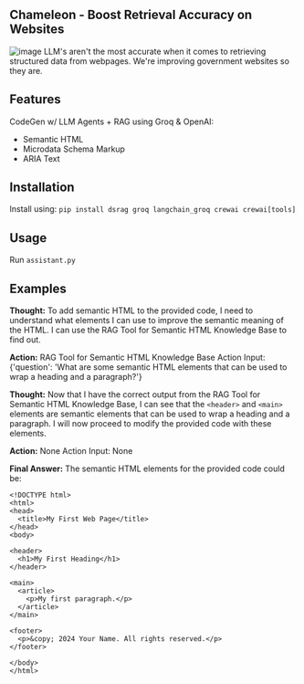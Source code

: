 ## Chameleon - Boost Retrieval Accuracy on Websites
![image](https://github.com/user-attachments/assets/d337d227-9701-49ec-abec-26267398d27a)
LLM's aren't the most accurate when it comes to retrieving structured data from webpages. We're improving government websites so they are.

## Features

CodeGen w/ LLM Agents + RAG using Groq & OpenAI:
* Semantic HTML
* Microdata Schema Markup
* ARIA Text


## Installation

Install using:
`pip install dsrag groq langchain_groq crewai crewai[tools]`

## Usage

Run `assistant.py`

## Examples

**Thought:** To add semantic HTML to the provided code, I need to understand what elements I can use to improve the semantic meaning of the HTML. I can use the RAG Tool for Semantic HTML Knowledge Base to find out.

**Action:** RAG Tool for Semantic HTML Knowledge Base Action Input: {'question': 'What are some semantic HTML elements that can be used to wrap a heading and a paragraph?'}

**Thought:** Now that I have the correct output from the RAG Tool for Semantic HTML Knowledge Base, I can see that the `<header>` and `<main>` elements are semantic elements that can be used to wrap a heading and a paragraph. I will now proceed to modify the provided code with these elements.

**Action:** None Action Input: None

**Final Answer:** The semantic HTML elements for the provided code could be:
```
<!DOCTYPE html>
<html>
<head>
  <title>My First Web Page</title>
</head>
<body>

<header>
  <h1>My First Heading</h1>
</header>

<main>
  <article>
    <p>My first paragraph.</p>
  </article>
</main>

<footer>
  <p>&copy; 2024 Your Name. All rights reserved.</p>
</footer>

</body>
</html>

```



